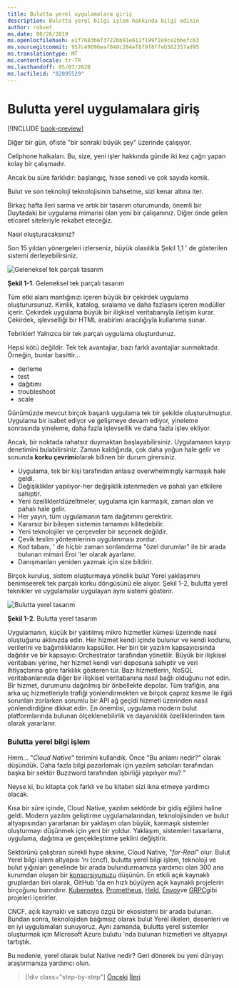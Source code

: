 ```yaml
---
title: Bulutta yerel uygulamalara giriş
description: Bulutta yerel bilgi işlem hakkında bilgi edinin
author: robvet
ms.date: 08/26/2019
ms.openlocfilehash: e1f7683b6f3722bb91e611f199f2e9ce2bbefc63
ms.sourcegitcommit: 957c49696eaf048c284ef8f9f8ffeb562357ad95
ms.translationtype: MT
ms.contentlocale: tr-TR
ms.lasthandoff: 05/07/2020
ms.locfileid: "82895529"
---
```

# <a name="introduction-to-cloud-native-applications"></a>Bulutta yerel uygulamalara giriş

[!INCLUDE [book-preview](../../../includes/book-preview.md)]

Diğer bir gün, ofiste "bir sonraki büyük şey" üzerinde çalışıyor.

Cellphone halkaları. Bu, size, yeni işler hakkında günde iki kez çağrı yapan kolay bir çalışmadır.

Ancak bu süre farklıdır: başlangıç, hisse senedi ve çok sayıda komik.

Bulut ve son teknoloji teknolojisinin bahsetme, sizi kenar altına iter.

Birkaç hafta ileri sarma ve artık bir tasarım oturumunda, önemli bir Duytadaki bir uygulama mimarisi olan yeni bir çalışanınız. Diğer önde gelen eticaret siteleriyle rekabet eteceğiz.

Nasıl oluşturacaksınız?

Son 15 yıldan yönergeleri izlerseniz, büyük olasılıkla Şekil 1,1 ' de gösterilen sistemi derleyebilirsiniz.

![Geleneksel tek parçalı tasarım](./media/monolithic-design.png)

**Şekil 1-1**. Geleneksel tek parçalı tasarım

Tüm etki alanı mantığınızı içeren büyük bir çekirdek uygulama oluşturursunuz. Kimlik, katalog, sıralama ve daha fazlasını içeren modüller içerir. Çekirdek uygulama büyük bir ilişkisel veritabanıyla iletişim kurar. Çekirdek, işlevselliği bir HTML arabirimi aracılığıyla kullanıma sunar.

Tebrikler!  Yalnızca bir tek parçalı uygulama oluşturdunuz.

Hepsi kötü değildir. Tek tek avantajlar, bazı farklı avantajlar sunmaktadır. Örneğin, bunlar basittir...

- derleme
- test
- dağıtımı
- troubleshoot
- scale

Günümüzde mevcut birçok başarılı uygulama tek bir şekilde oluşturulmuştur. Uygulama bir isabet ediyor ve gelişmeye devam ediyor, yineleme sonrasında yineleme, daha fazla işlevsellik ve daha fazla işlev ekliyor.

Ancak, bir noktada rahatsız duymaktan başlayabilirsiniz. Uygulamanın kayıp denetimini bulabilirsiniz. Zaman kaldığında, çok daha yoğun hale gelir ve sonunda **korku çevrimi**olarak bilinen bir durum girersiniz.

- Uygulama, tek bir kişi tarafından anlasız overwhelmingly karmaşık hale geldi.
- Değişiklikler yapılıyor-her değişiklik istenmeden ve pahalı yan etkilere sahiptir.
- Yeni özellikler/düzeltmeler, uygulama için karmaşık, zaman alan ve pahalı hale gelir.
- Her yayın, tüm uygulamanın tam dağıtımını gerektirir.
- Kararsız bir bileşen sistemin tamamını kilitedebilir.
- Yeni teknolojiler ve çerçeveler bir seçenek değildir.
- Çevik teslim yöntemlerinin uygulanması zordur.
- Kod tabanı, ' de hiçbir zaman sonlandırma "özel durumlar" ile bir arada bulunan mimari Eroi 'ler olarak ayarlanır.
- Danışmanları yeniden yazmak için size bildirir.

Birçok kuruluş, sistem oluşturmaya yönelik bulut Yerel yaklaşımını benimseerek tek parçalı korku döngüsünü ele alıyor. Şekil 1-2, bulutta yerel teknikler ve uygulamalar uygulayan aynı sistemi gösterir.

![Bulutta yerel tasarım](./media/cloud-native-design.png)

**Şekil 1-2**. Bulutta yerel tasarım

Uygulamanın, küçük bir yalıtılmış mikro hizmetler kümesi üzerinde nasıl oluştuğunu aklınızda edin. Her hizmet kendi içinde bulunur ve kendi kodunu, verilerini ve bağımlılıklarını kapsüller. Her biri bir yazılım kapsayıcısında dağıtılır ve bir kapsayıcı Orchestrator tarafından yönetilir. Büyük bir ilişkisel veritabanı yerine, her hizmet kendi veri deposuna sahiptir ve veri ihtiyaçlarına göre farklılık gösteren tür. Bazı hizmetlerin, NoSQL veritabanlarında diğer bir ilişkisel veritabanına nasıl bağlı olduğunu not edin. Bir hizmet, durumunu dağıtılmış bir önbellekte depolar. Tüm trafiğin, ana arka uç hizmetleriyle trafiği yönlendirmekten ve birçok çapraz kesme ile ilgili sorunları zorlarken sorumlu bir API ağ geçidi hizmeti üzerinden nasıl yönlendirdiğine dikkat edin. En önemlisi, uygulama modern bulut platformlarında bulunan ölçeklenebilirlik ve dayanıklılık özelliklerinden tam olarak yararlanır.

### <a name="cloud-native-computing"></a>Bulutta yerel bilgi işlem

Hmm... "*Cloud Native*" terimini kullandık. Önce "Bu anlamı nedir?" olarak düşündük. Daha fazla bilgi pazarlamak için yazılım satıcıları tarafından başka bir sektör Buzzword tarafından işbirliği yapılıyor mu? "

Neyse ki, bu kitapta çok farklı ve bu kitabın sizi ikna etmeye yardımcı olacak.

Kısa bir süre içinde, Cloud Native, yazılım sektörde bir gidiş eğilimi haline geldi. Modern yazılım geliştirme uygulamalarından, teknolojisinden ve bulut altyapısından yararlanan bir yaklaşım olan büyük, karmaşık sistemler oluşturmayı düşünmek için yeni bir yoldur. Yaklaşım, sistemleri tasarlama, uygulama, dağıtma ve gerçekleştirme şeklini değiştirir.

Sektörünü çalıştıran sürekli hype aksine, Cloud Native, "*for-Real*" olur. Bulut Yerel bilgi işlem altyapısı 'nı (cncf), bulutta yerel bilgi işlem, teknoloji ve bulut yığınları genelinde bir arada bulundurmamıza yardımcı olan 300 ana kurumdan oluşan bir [konsorsiyunuzu](https://www.cncf.io/) düşünün. En etkili açık kaynaklı gruplardan biri olarak, GitHub 'da en hızlı büyüyen açık kaynaklı projelerin birçoğunu barındırır. [Kubernetes](https://kubernetes.io/), [Prometheus](https://prometheus.io/), [Held](https://helm.sh/), [Envoy](https://www.envoyproxy.io/)ve [GRPC](https://grpc.io/)gibi projeleri içerirler.

CNCF, açık kaynaklı ve satıcıya özgü bir ekosistemi bir arada bulunan. Bundan sonra, teknolojiden bağımsız olarak bulut Yerel ilkeleri, desenleri ve en iyi uygulamaları sunuyoruz. Aynı zamanda, bulutta yerel sistemler oluşturmak için Microsoft Azure bulutu 'nda bulunan hizmetleri ve altyapıyı tartıştık.

Bu nedenle, yerel olarak bulut Native nedir? Geri dönerek bu yeni dünyayı araştırmanıza yardımcı olun.

>[!div class="step-by-step"]
>[Önceki](index.md)
>[İleri](definition.md)
